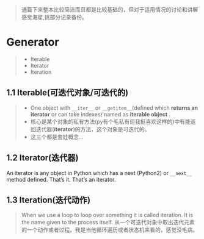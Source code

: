 >通篇下来整本比较简洁而且都是比较基础的，但对于适用情况的讨论和讲解感觉海星,挑部分记录备份。
# Generator
> - Iterable
> - Iterator
> - Iteration
## 1.1 Iterable(可迭代对象/可迭代的)
> - One object with `__iter__` or `__getitem__`(defined which __returns an iterator__ or can take indexes) named as __iterable object__ .
> - 核心是某个对象的私有方法(py有个毛私有但我挺喜欢这样的)中有能返回迭代器(__iterator__)的方法，这个对象是可迭代的。
> - 这三个都是套娃概念...

## 1.2 Iterator(迭代器)
An iterator is any object in Python which has a next (Python2) or `__next__` method defined. That’s it. That’s an iterator.

## 1.3 Iteration(迭代动作)
> When we use a loop to loop over something it is called iteration. It is the name given to the process itself. 
> 从一个可迭代对象中取出迭代元素的一个动作或者过程，我是当他循环遍历或者状态机来看的，感觉没毛病。



